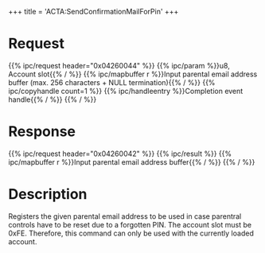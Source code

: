 +++
title = 'ACTA:SendConfirmationMailForPin'
+++

# Request

{{% ipc/request header="0x04260044" %}}
{{% ipc/param %}}u8, Account slot{{% / %}}
{{% ipc/mapbuffer r %}}Input parental email address buffer (max. 256 characters + NULL termination){{% / %}}
{{% ipc/copyhandle count=1 %}}
{{% ipc/handleentry %}}Completion event handle{{% / %}}
{{% / %}}

# Response

{{% ipc/request header="0x04260042" %}}
{{% ipc/result %}}
{{% ipc/mapbuffer r %}}Input parental email address buffer{{% / %}}
{{% / %}}

# Description

Registers the given parental email address to be used in case parentral controls have to be reset due to a forgotten PIN. The account slot must be 0xFE. Therefore, this command can only be used with the currently loaded account.
